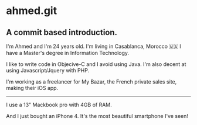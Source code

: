 ahmed.git
======

A commit based introduction.
-------


I'm Ahmed and I'm 24 years old.
I'm living in Casablanca, Morocco 🇲🇦
I have a Master's degree in Information Technology.

I like to write code in Objecive-C and I avoid using Java.
I'm also decent at using Javascript/Jquery with PHP.

I'm working as a freelancer for My Bazar, the French private sales site, making their iOS app.

--- 

I use a 13" Mackbook pro with 4GB of RAM.

And I just bought an iPhone 4. It's the most beautiful smartphone I've seen!

